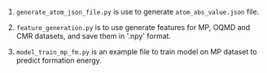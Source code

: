 1. `generate_atom_json_file.py` is use to generate `atom_abs_value.json` file. 

2. `feature_generation.py` is to use generate features for MP, OQMD and CMR datasets, and save them in '.npy' format.

3. `model_train_mp_fm.py` is an example file to train model on MP dataset to predict formation energy.  